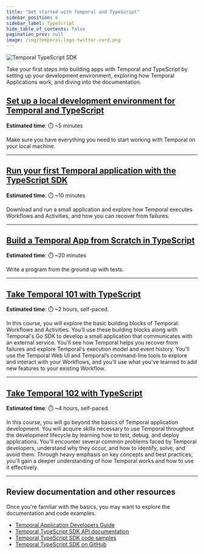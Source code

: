 ```yaml
---
title: "Get started with Temporal and TypeScript"
sidebar_position: 6
sidebar_label: TypeScript
hide_table_of_contents: false
pagination_prev: null
image: /img/temporal-logo-twitter-card.png
---
```


<img className="banner" src="/img/sdk_banners/banner_typescript.png" alt="Temporal TypeScript SDK" />

Take your first steps into building apps with Temporal and TypeScript by setting up your development environment, exploring how Temporal Applications work, and diving into the documentation.

## [Set up a local development environment for Temporal and TypeScript](dev_environment/index.md)

**Estimated time**: ⏱️ ~5 minutes

Make sure you have everything you need to start working with Temporal on your local machine.

----

## [Run your first Temporal application with the TypeScript SDK](first_program_in_typescript/index.md)

**Estimated time**: ⏱️ ~10  minutes

Download and run a small application and explore how Temporal executes Workflows and Activities, and how you can recover from failures.

----

## [Build a Temporal App from Scratch in TypeScript](hello_world_in_typescript/index.md)

**Estimated time**: ⏱️ ~20 minutes

Write a program from the ground up with tests. 

----

## [Take Temporal 101 with TypeScript](/courses/temporal_101/typescript.md)

**Estimated time**: ⏱️ ~2 hours, self-paced.

In this course, you will explore the basic building blocks of Temporal: Workflows and Activities. You’ll use these building blocks along with Temporal's Go SDK to develop a small application that communicates with an external service. You'll see how Temporal helps you recover from failures and explore Temporal's execution model and event history. You'll use the Temporal Web UI and Temporal’s command-line tools to explore and interact with your Workflows, and you'll use what you've learned to add new features to your existing Workflow.

----

## [Take Temporal 102 with TypeScript](/courses/temporal_102/typescript.md)

**Estimated time**: ⏱️ ~4 hours, self-paced.

In this course, you will go beyond the basics of Temporal application development. You will acquire skills necessary to use Temporal throughout the development lifecycle by learning how to test, debug, and deploy applications. You'll encounter several common problems faced by Temporal developers, understand why they occur, and how to identify, solve, and avoid them. Through heavy emphasis on key concepts and best practices, you'll gain a deeper understanding of how Temporal works and how to use it effectively.

----

## Review documentation and other resources

Once you're familiar with the basics, you may want to explore the documentation and code examples.

* [Temporal Application Developers Guide](https://docs.temporal.io/dev-guide/typescript)
* [Temporal TypeScript SDK API documentation](https://typescript.temporal.io/)
* [Temporal TypeScript SDK code samples](https://github.com/temporalio/samples-typescript)
* [Temporal TypeScript SDK on GitHub](https://github.com/temporalio/sdk-typescript)
